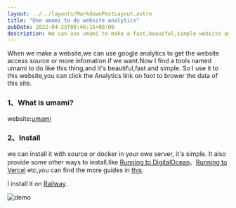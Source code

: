 ```yaml
---
layout: ../../layouts/MarkdownPostLayout.astro
title: "Use umami to do website analytics"
pubDate: 2022-04-25T09:46:15+08:00
description: We can use umami to make a fast,beauiful,simple website analytics
---
```



When we make a website,we can use google analytics to get the website access source or more infomation if we want.Now I find a tools named umami to do like this thing,and it's beautiful,fast and simple. So I use it to this website,you can click the Analytics link on foot to brower the data of this site.

### 1、What is umami?

website:[umami](https://umami.is)

### 2、Install

we can install it with source or docker in your owe server, it's simple. It also provide some other ways to install,like [Running to DigitalOcean](https://umami.is/docs/running-to-digitalocean)、[Running to Vercel](https://umami.is/docs/running-to-vercel) etc,you can find the more guides in [this](https://umami.is/docs).

I install it on [Railway](https://railway.com).

![demo](/assets/post/0425/umami-production-382b.up.railway.app_share_sNSRtIuy_w.png)